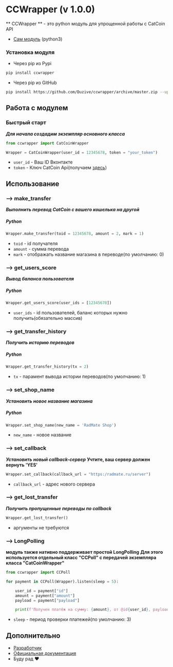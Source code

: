 CCWrapper (v 1.0.0)
=================================================================================================================================================================================
** CCWrapper ** - это python модуль для упрощенной работы с CatCoin API
* [Сам модуль](./ccwrapper) (python3)

### Установка модуля
* Через pip из Pypi
```bash
pip install ccwrapper
```
* Через pip из GitHub
```bash
pip install https://github.com/Duzive/ccwrapper/archive/master.zip --upgrade
```
Работа с модулем
---
### Быстрый старт
***Для начала создадим экземпляр основного класса***
```python /* или python3 */
from ccwrapper import CatCoinWrapper

Wrapper = CatCoinWrapper(user_id = 12345678, token = "your_token")
```
* `user_id` - Ваш ID Вконтакте
* `token` - Ключ CatCoin Api(получаем [здесь](https://vk.com/app7044895#getapikey))


## Использование
### --> make_transfer
***Выполнить перевод CatCoin с вашего кошелька на другой***
##### Python
```python /* или python3 */
Wrapper.make_transfer(toid = 12345678, amount = 2, mark = 1)
```
* `toid` - id получателя 
* `amount` - сумма перевода
* `mark` - отображать название магазина в переводе(по умолчанию: 0)

### --> get_users_score
***Вывод баланса пользователя***
##### Python
```python /* или python3 */
Wrapper.get_users_score(user_ids = [12345678])
```
* `user_ids` - id пользователей, баланс которых нужно получить(обязательно массив)

### --> get_transfer_history
***Получить историю переводов***
##### Python
```python /* или python3 */
Wrapper.get_transfer_history(tx = 2)
```
* `tx` - парамент вывода истории переводов(по умолчанию: 1)

### --> set_shop_name
***Установить новое название магазина***
##### Python
```python /* или python3 */
Wrapper.set_shop_name(new_name = 'RadMate Shop')
```
* `new_name` - новое название

### --> set_callback
***Установить новый callback-сервер***
**Учтите, ваш сервер должен вернуть 'YES'**
```python /* или python3 */
Wrapper.set_callback(callback_url = "https:/radmate.ru/server")
```
* `callback_url` - адрес нового сервера

### --> get_lost_transfer
***Получить пропущенные переводы по callback***
```python /* или python3 */
Wrapper.get_lost_transfer()
```
* аргументы не требуются

### --> LongPolling
**модуль также нативно поддерживает простой LongPolling**
**Для этого используется отдельный класс "CCPoll" с передачей экземпляра класса "CatCoinWrapper"**
```python /* или python3 */
from ccwrapper import CCPoll

for payment in CCPoll(Wrapper).listen(sleep = 5):

    user_id = payment["id"]
    amount = payment["amount"]
    payload = payment["payload"]

    print(f'Получен платёж на сумму: {amount}, от @id{user_id}, payload: {payload}')
```
* `sleep` - период проверки платежей(по умолчанию: 3)

## Дополнительно
* [Разработчик](http://vk.com/duzive)
* [Официальная документация](https://documenter.getpostman.com/view/8482328/SVfGzCCM?version=latest)
* Буду рад ❤️
